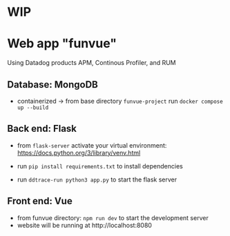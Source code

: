 # WIP
# Web app "funvue"

Using Datadog products APM, Continous Profiler, and RUM


## Database: MongoDB
* containerized -> from base directory `funvue-project` run `docker compose up --build`

## Back end: Flask
* from `flask-server` activate your virtual environment: https://docs.python.org/3/library/venv.html

* run `pip install requirements.txt` to install dependencies

* run `ddtrace-run python3 app.py` to start the flask server

## Front end: Vue
* from funvue directory: `npm run dev` to start the development server
* website will be running at http://localhost:8080
